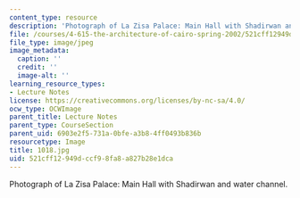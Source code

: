 ```yaml
---
content_type: resource
description: 'Photograph of La Zisa Palace: Main Hall with Shadirwan and water channel.'
file: /courses/4-615-the-architecture-of-cairo-spring-2002/521cff12949dccf98fa8a827b28e1dca_1018.jpg
file_type: image/jpeg
image_metadata:
  caption: ''
  credit: ''
  image-alt: ''
learning_resource_types:
- Lecture Notes
license: https://creativecommons.org/licenses/by-nc-sa/4.0/
ocw_type: OCWImage
parent_title: Lecture Notes
parent_type: CourseSection
parent_uid: 6903e2f5-731a-0bfe-a3b8-4ff0493b836b
resourcetype: Image
title: 1018.jpg
uid: 521cff12-949d-ccf9-8fa8-a827b28e1dca
---
```

Photograph of La Zisa Palace: Main Hall with Shadirwan and water channel.